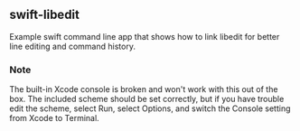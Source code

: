 ## swift-libedit

Example swift command line app that shows how to link libedit for better line editing and command history.

### Note

The built-in Xcode console is broken and won't work with this out of the box.
The included scheme should be set correctly, but if you have trouble edit the scheme, select Run, select Options, and switch the Console setting from Xcode to Terminal.

